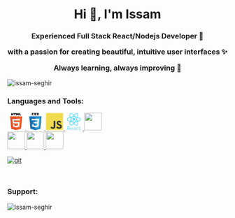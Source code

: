 <h1 align="center">Hi 👋, I'm Issam</h1>
<h3 align="center">Experienced Full Stack React/Nodejs Developer 🧪 

with a passion for creating beautiful, intuitive user interfaces ✨
  
 Always learning, always improving 🚀</h3>

<p align="left"> <img src="https://komarev.com/ghpvc/?username=issam-seghir&label=Profile%20views&color=0e75b6&style=flat" alt="issam-seghir" /> </p>




<h3 align="left">Languages and Tools:</h3>
<p align="left"> 
  <a href="https://www.w3.org/html/" target="_blank" rel="noreferrer"> <img src="https://raw.githubusercontent.com/devicons/devicon/master/icons/html5/html5-original-wordmark.svg" alt="html5" width="40" height="40"/> </a> <a href="https://www.w3schools.com/css/" target="_blank" rel="noreferrer"> <img src="https://raw.githubusercontent.com/devicons/devicon/master/icons/css3/css3-original-wordmark.svg" alt="css3" width="40" height="40"/> </a>   <a href="https://developer.mozilla.org/en-US/docs/Web/JavaScript" target="_blank" rel="noreferrer"> <img src="https://raw.githubusercontent.com/devicons/devicon/master/icons/javascript/javascript-original.svg" alt="javascript" width="40" height="40"/> </a>   <a href="https://reactjs.org/" target="_blank" rel="noreferrer"> <img src="https://raw.githubusercontent.com/devicons/devicon/master/icons/react/react-original-wordmark.svg" alt="react" width="40" height="40"/> </a> 
 <a href="https://reactjs.org/" target="_blank" rel="noreferrer"> 
            <img src="https://cdn.jsdelivr.net/gh/devicons/devicon/icons/nodejs/nodejs-original-wordmark.svg" width="40" height="40"/>
           </a> 
  <br>
<a href="#" target="_blank" rel="noreferrer"> 
            <img src="https://cdn.jsdelivr.net/gh/devicons/devicon/icons/tailwindcss/tailwindcss-plain.svg" width="40" height="40"/>
           </a> 
  <a href="#" target="_blank" rel="noreferrer"> 
            <img src="https://cdn.jsdelivr.net/gh/devicons/devicon/icons/sass/sass-original.svg" width="40" height="40" />
           </a> 
<a href="#" target="_blank" rel="noreferrer"> 
            <img src="https://cdn.jsdelivr.net/gh/devicons/devicon/icons/figma/figma-original.svg" width="40" height="40"/>
           </a> 
</p>

  <a href="https://git-scm.com/" target="_blank" rel="noreferrer"> <img src="https://www.vectorlogo.zone/logos/git-scm/git-scm-icon.svg" alt="git" width="40" height="40"/> </a>
  
<br>

</p>

<h3 align="left">Support:</h3>
<p><a href="https://www.buymeacoffee.com/issam.seghir"> <img align="left" src="https://cdn.buymeacoffee.com/buttons/v2/default-yellow.png" height="50" width="210" alt="Issam-seghir" /></a></p><br><br>
